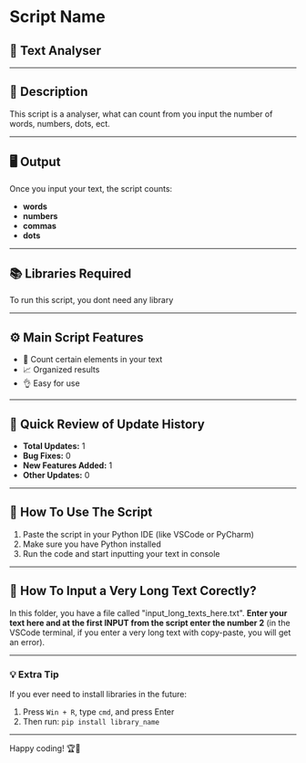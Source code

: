 # Script Name
## 📃 Text Analyser

---

## 📄 Description
This script is a analyser, what can count from you input the number of words, numbers, dots, ect.

---

## 🖥️ Output
Once you input your text, the script counts:
- **words**
- **numbers**
- **commas**
- **dots**

---

## 📚 Libraries Required
To run this script, you dont need any library

---

## ⚙️ Main Script Features
- 🔢 Count certain elements in your text
- 📈 Organized results
- 👌 Easy for use

---

## 📝 Quick Review of Update History
- **Total Updates:** 1  
- **Bug Fixes:** 0  
- **New Features Added:** 1  
- **Other Updates:** 0  

---

## 🚀 How To Use The Script
1. Paste the script in your Python IDE (like VSCode or PyCharm)
2. Make sure you have Python installed
3. Run the code and start inputting your text in console

---
## 🤔 How To Input a **Very Long Text Corectly?**
In this folder, you have a file called "input_long_texts_here.txt". **Enter your text here and at the first INPUT from the script enter the number 2** (in the VSCode terminal, if you enter a very long text with copy-paste, you will get an error).

---
### 💡 Extra Tip
If you ever need to install libraries in the future:
1. Press `Win + R`, type `cmd`, and press Enter
2. Then run: `pip install library_name`

---

Happy coding! 🏆👾
